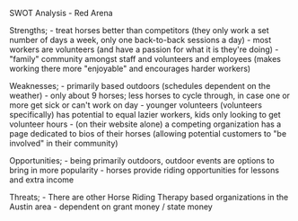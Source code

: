 SWOT Analysis - Red Arena



Strengths;
    - treat horses better than competitors (they only work a set number of days a week, only one back-to-back sessions a day)
    - most workers are volunteers (and have a passion for what it is they're doing)
    - "family" community amongst staff and volunteers and employees (makes working there more "enjoyable" and encourages harder workers)

Weaknesses;
    - primarily based outdoors (schedules dependent on the weather)
    - only about 9 horses; less horses to cycle through, in case one or more get sick or can't work on day
    - younger volunteers (volunteers specifically) has potential to equal lazier workers, kids only looking to get volunteer hours
    - (on their website alone) a competing organization has a page dedicated to bios of their horses (allowing potential customers to "be involved" in their community)


Opportunities;
    - being primarily outdoors, outdoor events are options to bring in more popularity
    - horses provide riding opportunities for lessons and extra income

Threats;
    - There are other Horse Riding Therapy based organizations in the Austin area
    - dependent on grant money / state money